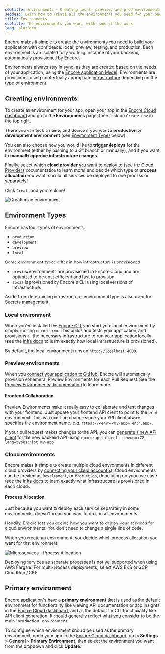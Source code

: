 ```yaml
---
seotitle: Environments – Creating local, preview, and prod environments
seodesc: Learn how to create all the environments you need for your backend application, local, preview, testing and production. Here's how you keep them in sync!
title: Environments
subtitle: The environments you want, with none of the work
lang: platform
---
```


Encore makes it simple to create the environments you need to build your application with confidence: local, preview, testing, and production.
Each environment is an isolated fully working instance of your backend, automatically provisioned by Encore.

Environments always stay in sync, as they are created based on the needs of your application, using the [Encore Application Model](/docs/ts/concepts/application-model). Environments are provisioned using contextually appropriate [infrastructure](/docs/platform/infrastructure/infra) depending on the type of environment.

## Creating environments

To create an environment for your app, open your app in the [Encore Cloud dashboard](https://app.ewcloudev) and go to the **Environments** page,
then click on `Create env` in the top right.

There you can pick a name, and decide if you want a **production**
or **development environment** (see [Environment Types](#environment-types) below).

You can also choose how you would like to **trigger deploys** for the environment (either by pushing
to a Git branch or manually), and if you want to **manually approve infrastructure changes**.

Finally, select which **cloud provider** you want to deploy to (see the [Cloud Providers](/docs/platform/infrastructure/own-cloud) documentation to learn more) and decide which type of **process allocation** you want: should all services be deployed to one process or separately?

Click `Create` and you're done!

![Creating an environment](/assets/docs/createenv.png "Creating an environment")

## Environment Types

Encore has four types of environments:
- `production`
- `development`
- `preview`
- `local`

Some environment types differ in how infrastructure is provisioned:
- `preview` environments are provisioned in Encore Cloud and are optimized to be cost-efficient and fast to provision.
- `local` is provisioned by Encore's CLI using local versions of infrastructure.

Aside from determining infrastructure, environment type is also used for [Secrets management](/docs/ts/primitives/secrets).

### Local environment

When you've installed the [Encore CLI](/docs/ts/install), you start your local environment by simply running `encore run`.
This builds and tests your application, and provisions all the necessary infrastructure to run your application locally (see the [infra docs](/docs/platform/infrastructure/infra#local-development) to learn exactly how local infrastructure is provisioned).

By default, the local environment runs on `http://localhost:4000`.

### Preview environments

When you [connect your application to GitHub](/docs/platform/integrations/github), Encore will automatically provision ephemeral Preview Environments for each Pull Request. See the [Preview Environments documentation](/docs/platform/deploy/preview-environments) to learn more.

#### Frontend Collaboration

Preview Environments make it really easy to collaborate and test changes with your frontend.
Just update your frontend API client to point to the `pr:#` environment.
This is a one-line change since your API client always specifies the environment name, e.g. `https://<env>-<my-app>.encr.app/`.

If your pull request makes changes to the API, you can [generate a new API client](/docs/ts/cli/client-generation)
for the new backend API using `encore gen client --env=pr:72 --lang=typescript my-app`

### Cloud environments

Encore makes it simple to create multiple cloud environments in different cloud providers by [connecting your cloud account(s)](/docs/platform/infrastructure/own-cloud). Cloud environments can be created as `Development`, or `Production`, depending on your use case (see the [infra docs](/docs/platform/infrastructure/infra#production-infrastructure) to learn exactly what infrastructure is provisioned in each cloud).

#### Process Allocation

Just because you want to deploy each service separately in some environments, doesn't mean you want to do it in all environments.

Handily, Encore lets you decide how you want to deploy your services for cloud environments. You don't need to change a single line of code.

When you create an environment, you decide which process allocation you want for that environment.

<img src="/assets/docs/microservices-process-allocation.png" title="Microservices - Process Allocation" />

<Callout type="info">

Deploying services as separate processes is not yet supported when using AWS Fargate. For multi-process deployments, select AWS EKS or GCP CloudRun / GKE.

</Callout>

## Primary environment

Encore application's have a **primary environment** that is used as the default environment for functionality like viewing API documentation or app insights in the [Encore Cloud dashboard](https://app.encore.cloud), and as the default for CLI functionality like API client generation. It should generally reflect what you consider to be the main 'production' environment.

To configure which environment should be used as the primary environment, open your app in the [Encore Cloud dashboard](https://app.encore.cloud), go to **Settings** > **General** > **Primary Environment**, then select the environment you want from the dropdown and click **Update**.
